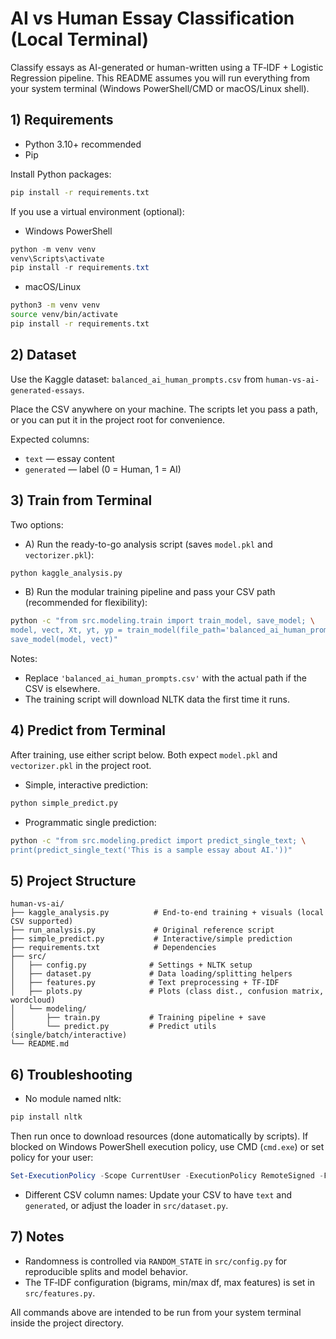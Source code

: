 # AI vs Human Essay Classification (Local Terminal)

Classify essays as AI-generated or human-written using a TF‑IDF + Logistic Regression pipeline. This README assumes you will run everything from your system terminal (Windows PowerShell/CMD or macOS/Linux shell).

## 1) Requirements

- Python 3.10+ recommended
- Pip

Install Python packages:
```bash
pip install -r requirements.txt
```

If you use a virtual environment (optional):
- Windows PowerShell
```powershell
python -m venv venv
venv\Scripts\activate
pip install -r requirements.txt
```
- macOS/Linux
```bash
python3 -m venv venv
source venv/bin/activate
pip install -r requirements.txt
```

## 2) Dataset

Use the Kaggle dataset: `balanced_ai_human_prompts.csv` from `human-vs-ai-generated-essays`.

Place the CSV anywhere on your machine. The scripts let you pass a path, or you can put it in the project root for convenience.

Expected columns:
- `text` — essay content
- `generated` — label (0 = Human, 1 = AI)

## 3) Train from Terminal

Two options:

- A) Run the ready-to-go analysis script (saves `model.pkl` and `vectorizer.pkl`):
```bash
python kaggle_analysis.py
```

- B) Run the modular training pipeline and pass your CSV path (recommended for flexibility):
```bash
python -c "from src.modeling.train import train_model, save_model; \
model, vect, Xt, yt, yp = train_model(file_path='balanced_ai_human_prompts.csv'); \
save_model(model, vect)"
```

Notes:
- Replace `'balanced_ai_human_prompts.csv'` with the actual path if the CSV is elsewhere.
- The training script will download NLTK data the first time it runs.

## 4) Predict from Terminal

After training, use either script below. Both expect `model.pkl` and `vectorizer.pkl` in the project root.

- Simple, interactive prediction:
```bash
python simple_predict.py
```

- Programmatic single prediction:
```bash
python -c "from src.modeling.predict import predict_single_text; \
print(predict_single_text('This is a sample essay about AI.'))"
```

## 5) Project Structure

```
human-vs-ai/
├── kaggle_analysis.py          # End‑to‑end training + visuals (local CSV supported)
├── run_analysis.py             # Original reference script
├── simple_predict.py           # Interactive/simple prediction
├── requirements.txt            # Dependencies
├── src/
│   ├── config.py              # Settings + NLTK setup
│   ├── dataset.py             # Data loading/splitting helpers
│   ├── features.py            # Text preprocessing + TF‑IDF
│   ├── plots.py               # Plots (class dist., confusion matrix, wordcloud)
│   └── modeling/
│       ├── train.py           # Training pipeline + save
│       └── predict.py         # Predict utils (single/batch/interactive)
└── README.md
```

## 6) Troubleshooting

- No module named nltk:
```bash
pip install nltk
```
Then run once to download resources (done automatically by scripts). If blocked on Windows PowerShell execution policy, use CMD (`cmd.exe`) or set policy for your user:
```powershell
Set-ExecutionPolicy -Scope CurrentUser -ExecutionPolicy RemoteSigned -Force
```

- Different CSV column names:
Update your CSV to have `text` and `generated`, or adjust the loader in `src/dataset.py`.

## 7) Notes

- Randomness is controlled via `RANDOM_STATE` in `src/config.py` for reproducible splits and model behavior.
- The TF‑IDF configuration (bigrams, min/max df, max features) is set in `src/features.py`.

All commands above are intended to be run from your system terminal inside the project directory.
